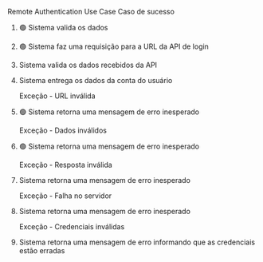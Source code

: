 Remote Authentication Use Case
Caso de sucesso

1. 🟢 Sistema valida os dados 
2. 🟢 Sistema faz uma requisição para a URL da API de login
3. Sistema valida os dados recebidos da API
4. Sistema entrega os dados da conta do usuário
   
   Exceção - URL inválida
5. 🟢 Sistema retorna uma mensagem de erro inesperado
   
   Exceção - Dados inválidos
6. 🟢 Sistema retorna uma mensagem de erro inesperado

   Exceção - Resposta inválida
7. Sistema retorna uma mensagem de erro inesperado
   
   Exceção - Falha no servidor
8. Sistema retorna uma mensagem de erro inesperado

   Exceção - Credenciais inválidas
9. Sistema retorna uma mensagem de erro informando que as credenciais estão erradas
